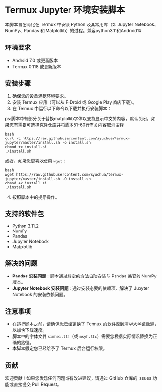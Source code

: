 # Termux Jupyter 环境安装脚本

本脚本旨在简化在 Termux 中安装 Python 及其常用库（如 Jupyter Notebook、NumPy、Pandas 和 Matplotlib）的过程。兼容python3.11和Android14

## 环境要求

- Android 7.0 或更高版本
- Termux 0.118 或更新版本

## 安装步骤

1. 确保您的设备满足环境要求。
2. 安装 Termux 应用（可以从 F-Droid 或 Google Play 商店下载）。
3. 在 Termux 中运行以下命令以下载并执行安装脚本：

ps:脚本中有部分关于替换matplotlib字体以支持显示中文的内容，默认关闭，如果您有需要可选择克隆仓库并将脚本51-60行有关内容取消注释

```
bash
curl -L https://raw.githubusercontent.com/syuchua/termux-jupyter/master/install.sh -o install.sh
chmod +x install.sh
./install.sh
```

或者，如果您更喜欢使用 `wget`：

```
bash
wget https://raw.githubusercontent.com/syuchua/termux-jupyter/master/install.sh -O install.sh
chmod +x install.sh
./install.sh
```

4. 按照脚本中的提示操作。

## 支持的软件包

- Python 3.11.2
- NumPy
- Pandas
- Jupyter Notebook
- Matplotlib

## 解决的问题

- **Pandas 安装问题**：脚本通过特定的方法自动安装与 Pandas 兼容的 NumPy 版本。
- **Jupyter Notebook 安装问题**：通过安装必要的依赖项，解决了 Jupyter Notebook 的安装依赖问题。

## 注意事项

- 在运行脚本之前，请确保您已经更换了 Termux 的软件源到清华大学镜像源，以加快下载速度。
- 脚本中的字体文件 `simhei.ttf`（或 `msyh.ttc`）需要您根据实际情况替换为正确的路径。
- 本脚本假定您已经给予了 Termux 后台运行权限。

## 贡献

欢迎贡献！如果您发现任何问题或有改进建议，请通过 GitHub 仓库的 Issues 功能或直接提交 Pull Request。

